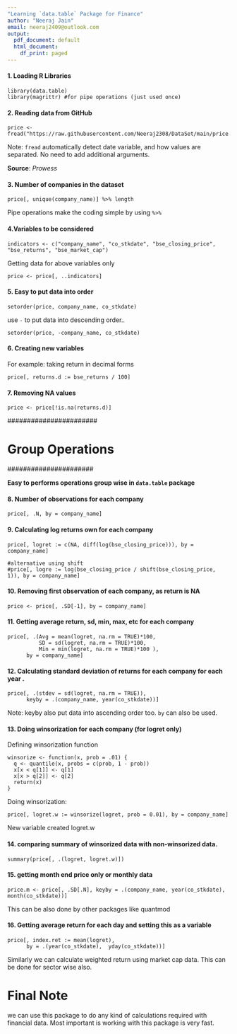 ```yaml
---
"Learning `data.table` Package for Finance"
author: "Neeraj Jain"
email: neeraj2409@outlook.com
output:
  pdf_document: default
  html_document:
    df_print: paged
---
```


#### 1. Loading R Libraries
```{r echo=TRUE}
library(data.table)
library(magrittr) #for pipe operations (just used once)
```

#### 2. Reading data from GitHub
```{r echo=TRUE}
price <- fread("https://raw.githubusercontent.com/Neeraj2308/DataSet/main/price.csv")
```

Note: `fread` automatically detect date variable, and how values are separated. No need to add additional arguments. 

**Source**: *Prowess*

#### 3. Number of companies in the dataset
```{r echo=TRUE}
price[, unique(company_name)] %>% length
```
Pipe operations make the coding simple by using `%>%` 

#### 4.Variables to be considered
```{r echo=TRUE}
indicators <- c("company_name", "co_stkdate", "bse_closing_price", "bse_returns", "bse_market_cap")
```

Getting data for above variables only

```{r echo=TRUE}
price <- price[, ..indicators]
```

#### 5. Easy to put data into order

```{r echo=TRUE}
setorder(price, company_name, co_stkdate)
```
use `-` to put data into descending order.. 

```{r echo=TRUE}
setorder(price, -company_name, co_stkdate)
```


#### 6. Creating new variables

For example: taking return in decimal forms
```{r echo=TRUE}
price[, returns.d := bse_returns / 100]
```

#### 7. Removing NA values
```{r echo=TRUE}
price <- price[!is.na(returns.d)]
```



#######################
# Group Operations
######################

**Easy to performs operations group wise in `data.table` package**

#### 8. Number of observations for each company
```{r echo=TRUE}
price[, .N, by = company_name]
```

#### 9. Calculating log returns own for each company

```{r echo=TRUE}
price[, logret := c(NA, diff(log(bse_closing_price))), by = company_name]

#alternative using shift
#price[, logre := log(bse_closing_price / shift(bse_closing_price, 1)), by = company_name]
```

#### 10. Removing first observation of each company, as return is NA
```{r echo=TRUE}
price <- price[, .SD[-1], by = company_name]
```



#### 11. Getting average return, sd, min, max, etc for each company
```{r echo=TRUE}
price[, .(Avg = mean(logret, na.rm = TRUE)*100, 
          SD = sd(logret, na.rm = TRUE)*100, 
          Min = min(logret, na.rm = TRUE)*100 ), 
      by = company_name]
```



#### 12. Calculating standard deviation of returns for each company for each year . 

```{r echo=TRUE}
price[, .(stdev = sd(logret, na.rm = TRUE)),
      keyby = .(company_name, year(co_stkdate))]
```
Note: keyby also put data into ascending order too. `by` can also be used.

#### 13. Doing winsorization for each company (for logret only)

Defining winsorization function
```{r echo=TRUE}
winsorize <- function(x, prob = .01) {
  q <- quantile(x, probs = c(prob, 1 - prob))
  x[x < q[1]] <- q[1]
  x[x > q[2]] <- q[2]
  return(x)
}
```

Doing winsorization: 
```{r echo=TRUE}
price[, logret.w := winsorize(logret, prob = 0.01), by = company_name]
```
New variable created logret.w

#### 14. comparing summary of winsorized data with non-winsorized data.
```{r echo=TRUE}
summary(price[, .(logret, logret.w)])
```


#### 15. getting month end price only or monthly data

```{r echo=TRUE}
price.m <- price[, .SD[.N], keyby = .(company_name, year(co_stkdate), month(co_stkdate))]
```
This can be also done by other packages like quantmod

#### 16. Getting average return for each day and setting this as a variable
```{r echo=TRUE}
price[, index.ret := mean(logret),
      by = .(year(co_stkdate),  yday(co_stkdate))]
```
Similarly we can calculate weighted return using market cap data. This can be done for sector wise also. 


# Final Note
we can use this package to do any kind of calculations required with financial data. Most important is working with this package is very fast. 
